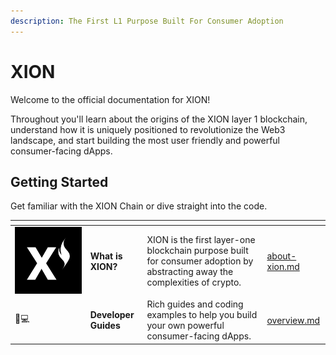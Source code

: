 ```yaml
---
description: The First L1 Purpose Built For Consumer Adoption
---
```


# XION

Welcome to the official documentation for XION!&#x20;



Throughout you'll learn about the origins of the XION layer 1 blockchain, understand how it is uniquely positioned to revolutionize the Web3 landscape, and start building the most user friendly and powerful consumer-facing dApps.



## **Getting Started**

Get familiar with the XION Chain or dive straight into the code.

<table data-view="cards"><thead><tr><th></th><th></th><th></th><th data-hidden data-card-target data-type="content-ref"></th></tr></thead><tbody><tr><td><img src=".gitbook/assets/Burnt-Xion-MasterFile-04.13.23-01.svg" alt="" data-size="line"></td><td><strong>What is XION?</strong></td><td>XION is the first layer-one blockchain purpose built for consumer adoption by abstracting away the complexities of crypto.</td><td><a href="learn/about-xion.md">about-xion.md</a></td></tr><tr><td><span data-gb-custom-inline data-tag="emoji" data-code="1f468-1f4bb">👨💻</span></td><td><strong>Developer Guides</strong></td><td>Rich guides and coding examples to help you build your own powerful consumer-facing dApps.</td><td><a href="develop/overview.md">overview.md</a></td></tr></tbody></table>

